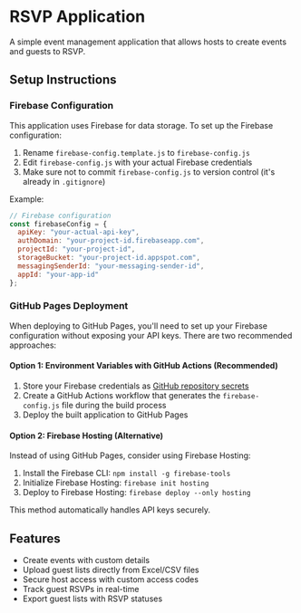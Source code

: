 # RSVP Application

A simple event management application that allows hosts to create events and guests to RSVP.

## Setup Instructions

### Firebase Configuration

This application uses Firebase for data storage. To set up the Firebase configuration:

1. Rename `firebase-config.template.js` to `firebase-config.js`
2. Edit `firebase-config.js` with your actual Firebase credentials
3. Make sure not to commit `firebase-config.js` to version control (it's already in `.gitignore`)

Example:
```javascript
// Firebase configuration
const firebaseConfig = {
  apiKey: "your-actual-api-key",
  authDomain: "your-project-id.firebaseapp.com",
  projectId: "your-project-id",
  storageBucket: "your-project-id.appspot.com",
  messagingSenderId: "your-messaging-sender-id",
  appId: "your-app-id"
};
```

### GitHub Pages Deployment

When deploying to GitHub Pages, you'll need to set up your Firebase configuration without exposing your API keys. There are two recommended approaches:

#### Option 1: Environment Variables with GitHub Actions (Recommended)

1. Store your Firebase credentials as [GitHub repository secrets](https://docs.github.com/en/actions/security-guides/encrypted-secrets)
2. Create a GitHub Actions workflow that generates the `firebase-config.js` file during the build process
3. Deploy the built application to GitHub Pages

#### Option 2: Firebase Hosting (Alternative)

Instead of using GitHub Pages, consider using Firebase Hosting:

1. Install the Firebase CLI: `npm install -g firebase-tools`
2. Initialize Firebase Hosting: `firebase init hosting`
3. Deploy to Firebase Hosting: `firebase deploy --only hosting`

This method automatically handles API keys securely.

## Features

- Create events with custom details
- Upload guest lists directly from Excel/CSV files
- Secure host access with custom access codes
- Track guest RSVPs in real-time
- Export guest lists with RSVP statuses